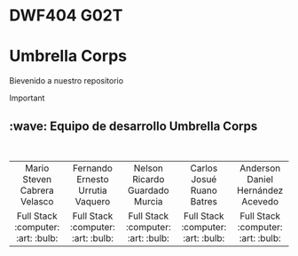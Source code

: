 # DWF404 G02T
# Umbrella Corps
Bievenido a nuestro repositorio 
> [!IMPORTANT]


<h2>:wave: Equipo de desarrollo Umbrella Corps</h2>
<div style={padding: 10px}>
  <table style={margin: 0 auto}>
  <tr align="center">
   <td>Mario Steven Cabrera Velasco</td>
    <td>Fernando Ernesto Urrutia Vaquero</td>
    <td>Nelson Ricardo Guardado Murcia</td>
    <td> Carlos Josué Ruano Batres</td>
    <td>Anderson Daniel Hernández Acevedo</td>
  </tr>
    <tr align="center">
    <td>Full Stack <br> :computer: :art: :bulb:</td>
    <td>Full Stack <br> :computer: :art: :bulb:</td>
    <td>Full Stack <br> :computer: :art: :bulb:</td>
    <td>Full Stack <br> :computer: :art: :bulb:</td>
    <td>Full Stack <br> :computer: :art: :bulb:</td>
  </tr>
</table>
</div>
